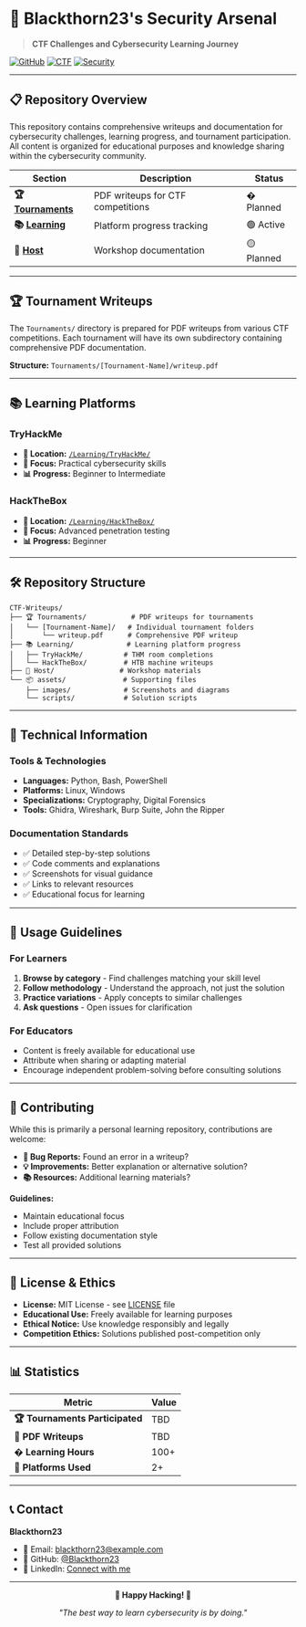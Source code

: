 # 🔐 Blackthorn23's Security Arsenal

> **CTF Challenges and Cybersecurity Learning Journey**

[![GitHub](https://img.shields.io/badge/GitHub-Blackthorn23-181717?style=for-the-badge&logo=github)](https://github.com/Blackthorn23)
[![CTF](https://img.shields.io/badge/CTF-Active%20Player-red?style=for-the-badge)](https://github.com/Blackthorn23/CTF-Writeups)
[![Security](https://img.shields.io/badge/Security-Learning-blue?style=for-the-badge)](https://github.com/Blackthorn23/CTF-Writeups)

---

## 📋 Repository Overview

This repository contains comprehensive writeups and documentation for cybersecurity challenges, learning progress, and tournament participation. All content is organized for educational purposes and knowledge sharing within the cybersecurity community.

| Section | Description | Status |
|---------|-------------|--------|
| **🏆 [Tournaments](./Tournaments/)** | PDF writeups for CTF competitions | � Planned |
| **📚 [Learning](./Learning/)** | Platform progress tracking | 🟢 Active |
| **🎯 [Host](./Host/)** | Workshop documentation | 🟡 Planned |

---

## 🏆 Tournament Writeups

The `Tournaments/` directory is prepared for PDF writeups from various CTF competitions. Each tournament will have its own subdirectory containing comprehensive PDF documentation.

**Structure:** `Tournaments/[Tournament-Name]/writeup.pdf`

---

## 📚 Learning Platforms

### TryHackMe
- **📁 Location:** [`/Learning/TryHackMe/`](./Learning/TryHackMe/)
- **🎯 Focus:** Practical cybersecurity skills
- **📊 Progress:** Beginner to Intermediate

### HackTheBox
- **📁 Location:** [`/Learning/HackTheBox/`](./Learning/HackTheBox/)
- **🎯 Focus:** Advanced penetration testing
- **📊 Progress:** Beginner

---

## 🛠️ Repository Structure

```
CTF-Writeups/
├── 🏆 Tournaments/           # PDF writeups for tournaments
│   └── [Tournament-Name]/   # Individual tournament folders
│       └── writeup.pdf      # Comprehensive PDF writeup
├── 📚 Learning/             # Learning platform progress
│   ├── TryHackMe/          # THM room completions
│   └── HackTheBox/         # HTB machine writeups
├── 🎯 Host/                # Workshop materials
└── 📦 assets/              # Supporting files
    ├── images/             # Screenshots and diagrams
    └── scripts/            # Solution scripts
```

---

## 🔧 Technical Information

### Tools & Technologies
- **Languages:** Python, Bash, PowerShell
- **Platforms:** Linux, Windows
- **Specializations:** Cryptography, Digital Forensics
- **Tools:** Ghidra, Wireshark, Burp Suite, John the Ripper

### Documentation Standards
- ✅ Detailed step-by-step solutions
- ✅ Code comments and explanations
- ✅ Screenshots for visual guidance
- ✅ Links to relevant resources
- ✅ Educational focus for learning

---

## 📖 Usage Guidelines

### For Learners
1. **Browse by category** - Find challenges matching your skill level
2. **Follow methodology** - Understand the approach, not just the solution
3. **Practice variations** - Apply concepts to similar challenges
4. **Ask questions** - Open issues for clarification

### For Educators
- Content is freely available for educational use
- Attribute when sharing or adapting material
- Encourage independent problem-solving before consulting solutions

---

## 🤝 Contributing

While this is primarily a personal learning repository, contributions are welcome:

- **🐛 Bug Reports:** Found an error in a writeup?
- **💡 Improvements:** Better explanation or alternative solution?
- **📚 Resources:** Additional learning materials?

**Guidelines:**
- Maintain educational focus
- Include proper attribution
- Follow existing documentation style
- Test all provided solutions

---

## 📜 License & Ethics

- **License:** MIT License - see [LICENSE](./LICENSE) file
- **Educational Use:** Freely available for learning purposes
- **Ethical Notice:** Use knowledge responsibly and legally
- **Competition Ethics:** Solutions published post-competition only

---

## 📊 Statistics

| Metric | Value |
|--------|-------|
| **🏆 Tournaments Participated** | TBD |
| **📝 PDF Writeups** | TBD |
| **� Learning Hours** | 100+ |
| **🎯 Platforms Used** | 2+ |

---

## 📞 Contact

**Blackthorn23**
- 📧 Email: blackthorn23@example.com
- 🐙 GitHub: [@Blackthorn23](https://github.com/Blackthorn23)
- 💼 LinkedIn: [Connect with me](https://linkedin.com/in/your-linkedin-username)

---

<div align="center">

**🎯 Happy Hacking! 🎯**

*"The best way to learn cybersecurity is by doing."*

</div>
